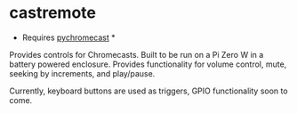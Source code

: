 # castremote

* Requires [pychromecast](https://github.com/balloob/pychromecast) *

Provides controls for Chromecasts. Built to be run on a Pi Zero W in a battery powered enclosure. Provides functionality for volume control, mute,  seeking by increments, and play/pause.

Currently, keyboard buttons are used as triggers, GPIO functionality soon to come.
